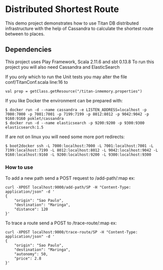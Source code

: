 # Distributed Shortest Route

This demo project demonstrates how to use Titan DB distributed
infrastructure with the help of Cassandra to calculate the
shortest route between to places.

## Dependencies

This project uses Play Framework, Scala 2.11.6 and sbt 0.13.8
To run this project you will also need Cassandra and ElasticSearch

If you only which to run the Unit tests you may alter the file conf/TitanConf.scala line:16 to
```
val prop = getClass.getResource("/titan-inmemory.properties")
```

If you like Docker the environment can be prepared with:

```
$ docker run -d --name cassandra -e LISTEN_ADDRESS=localhost -p 7000:7000 -p 7001:7001 -p 7199:7199 -p 8012:8012 -p 9042:9042 -p 9160:9160 poklet/cassandra
$ docker run -d --name elasticsearch -p 9200:9200 -p 9300:9300 elasticsearch:1.5
```

If are not on linux you will need some more port redirects:
```
$ boot2docker ssh -L 7000:localhost:7000 -L 7001:localhost:7001 -L 7199:localhost:7199 -L 8012:localhost:8012 -L 9042:localhost:9042 -L 9160:localhost:9160 -L 9200:localhost:9200 -L 9300:localhost:9300
```

### How to use

To add a new path send a POST request to /add-path/:map
ex:
```
curl -XPOST localhost:9000/add-path/SP -H "Content-Type: application/json" -d '
{
    "origin": "Sao Paulo",
    "destination": "Maringa",
    "distance": 120
}'
```

To trace a route send a POST to /trace-route/:map
ex:
```
curl -XPOST localhost:9000/trace-route/SP -H "Content-Type: application/json" -d '
{
    "origin": "Sao Paulo",
    "destination": "Maringa",
    "autonomy": 50,
    "price": 2.8
}'
```
